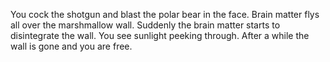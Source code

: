 You cock the shotgun and blast the polar bear in the face. Brain matter flys all
over the marshmallow wall.
Suddenly the brain matter starts to disintegrate the wall.
You see sunlight peeking through.
After a while the wall is gone and you are free. 
